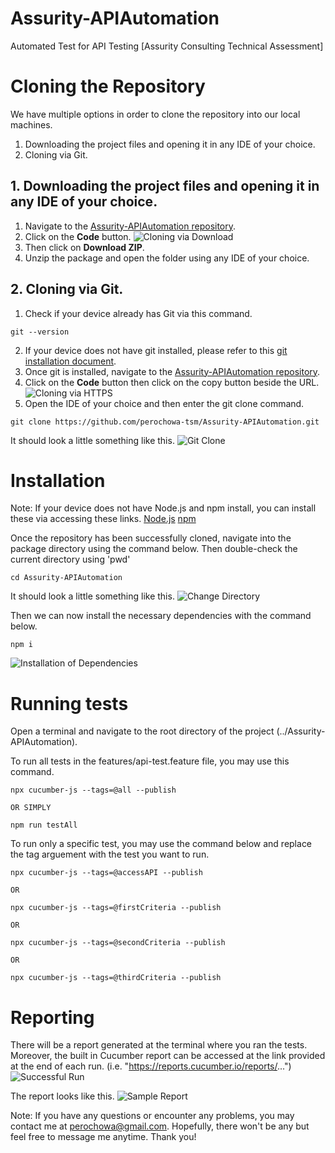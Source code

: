 # Assurity-APIAutomation
 Automated Test for API Testing [Assurity Consulting Technical Assessment]

# Cloning the Repository
We have multiple options in order to clone the repository into our local machines. 
1. Downloading the project files and opening it in any IDE of your choice.
2. Cloning via Git.

## 1. Downloading the project files and opening it in any IDE of your choice.
1. Navigate to the [Assurity-APIAutomation repository](https://github.com/perochowa-tsm/Assurity-APIAutomation).
2. Click on the **Code** button.
![Cloning via Download](images/clone.png)
3. Then click on **Download ZIP**.
4. Unzip the package and open the folder using any IDE of your choice.

## 2. Cloning via Git.
1. Check if your device already has Git via this command.
```
git --version
```
2. If your device does not have git installed, please refer to this [git installation document](https://git-scm.com/book/en/v2/Getting-Started-Installing-Git).
3. Once git is installed, navigate to the [Assurity-APIAutomation repository](https://github.com/perochowa-tsm/Assurity-APIAutomation).
4. Click on the **Code** button then click on the copy button beside the URL.
![Cloning via HTTPS](images/clone.png)
5. Open the IDE of your choice and then enter the git clone command. 
```
git clone https://github.com/perochowa-tsm/Assurity-APIAutomation.git
```
It should look a little something like this. 
![Git Clone](images/gitClone.png)

# Installation
Note: If your device does not have Node.js and npm install, you can install these via accessing these links. 
[Node.js](https://nodejs.org/en/download)
[npm](https://docs.npmjs.com/downloading-and-installing-node-js-and-npm)

Once the repository has been successfully cloned, navigate into the package directory using the command below. Then double-check the current directory using 'pwd'
```
cd Assurity-APIAutomation
```
It should look a little something like this. 
![Change Directory](images/changeDirectory.png)

Then we can now install the necessary dependencies with the command below. 
```
npm i
```
![Installation of Dependencies](images/installation.png)

# Running tests
Open a terminal and navigate to the root directory of the project (../Assurity-APIAutomation). 

To run all tests in the features/api-test.feature file, you may use this command. 
```
npx cucumber-js --tags=@all --publish

OR SIMPLY

npm run testAll
```

To run only a specific test, you may use the command below and replace the tag arguement with the test you want to run. 

```
npx cucumber-js --tags=@accessAPI --publish

OR

npx cucumber-js --tags=@firstCriteria --publish

OR

npx cucumber-js --tags=@secondCriteria --publish

OR

npx cucumber-js --tags=@thirdCriteria --publish
```

# Reporting
There will be a report generated at the terminal where you ran the tests. Moreover, the built in Cucumber report can be accessed at the link provided at the end of each run. (i.e. "https://reports.cucumber.io/reports/...")
![Successful Run](images/successfulRun.png)

The report looks like this. 
![Sample Report](images/sampleReport.png)

Note: If you have any questions or encounter any problems, you may contact me at perochowa@gmail.com. Hopefully, there won't be any but feel free to message me anytime. Thank you! 